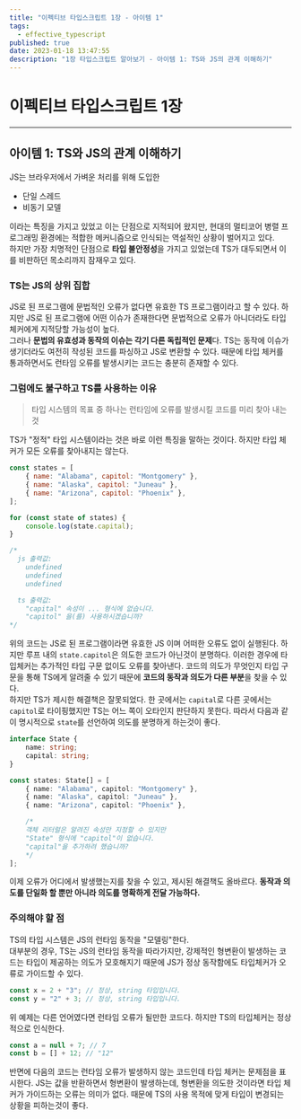 ```yaml
---
title: "이펙티브 타입스크립트 1장 - 아이템 1"
tags:
  - effective_typescript
published: true
date: 2023-01-18 13:47:55
description: "1장 타입스크립트 알아보기 - 아이템 1: TS와 JS의 관계 이해하기"
---
```


# 이펙티브 타입스크립트 1장

---

## 아이템 1: TS와 JS의 관계 이해하기

JS는 브라우저에서 가벼운 처리를 위해 도입한

- 단일 스레드
- 비동기 모델

이라는 특징을 가지고 있었고 이는 단점으로 지적되어 왔지만, 현대의 멀티코어 병렬 프로그래밍 환경에는 적합한 메커니즘으로 인식되는 역설적인 상황이 벌어지고 있다.<br />
하지만 가장 치명적인 단점으로 **타입 불안정성**을 가지고 있었는데 TS가 대두되면서 이를 비판하던 목소리까지 잠재우고 있다.

### TS는 JS의 상위 집합

JS로 된 프로그램에 문법적인 오류가 없다면 유효한 TS 프로그램이라고 할 수 있다. 하지만 JS로 된 프로그램에 어떤 이슈가 존재한다면 문법적으로 오류가 아니더라도 타입 체커에게 지적당할 가능성이 높다.<br />
그러나 **문법의 유효성과 동작의 이슈는 각기 다른 독립적인 문제**다. TS는 동작에 이슈가 생기더라도 여전히 작성된 코드를 파싱하고 JS로 변환할 수 있다. 때문에 타입 체커를 통과하면서도 런타임 오류를 발생시키는 코드는 충분히 존재할 수 있다.

### 그럼에도 불구하고 TS를 사용하는 이유

> 타입 시스템의 목표 중 하나는 런타임에 오류를 발생시킬 코드를 미리 찾아 내는 것

TS가 "정적" 타입 시스템이라는 것은 바로 이런 특징을 말하는 것이다. 하지만 타입 체커가 모든 오류를 찾아내지는 않는다.<br />

```js
const states = [
	{ name: "Alabama", capitol: "Montgomery" },
	{ name: "Alaska", capitol: "Juneau" },
	{ name: "Arizona", capitol: "Phoenix" },
];

for (const state of states) {
	console.log(state.capital);
}

/*
  js 출력값: 
    undefined
    undefined
    undefined

  ts 출력값: 
    "capital" 속성이 ... 형식에 없습니다.
    "capitol" 을(를) 사용하시겠습니까?
*/
```

위의 코드는 JS로 된 프로그램이라면 유효한 JS 이며 어떠한 오류도 없이 실행된다. 하지만 루프 내의 `state.capitol`은 의도한 코드가 아닌것이 분명하다. 이러한 경우에 타입체커는 추가적인 타입 구문 없이도 오류를 찾아낸다. 코드의 의도가 무엇인지 타입 구문을 통해 TS에게 알려줄 수 있기 때문에 **코드의 동작과 의도가 다른 부분**을 찾을 수 있다.<br />
하지만 TS가 제시한 해결책은 잘못되었다. 한 곳에서는 `capital`로 다른 곳에서는 `capitol`로 타이핑했지만 TS는 어느 쪽이 오타인지 판단하지 못한다. 따라서 다음과 같이 명시적으로 `state`를 선언하여 의도를 분명하게 하는것이 좋다.

```ts
interface State {
	name: string;
	capital: string;
}

const states: State[] = [
	{ name: "Alabama", capitol: "Montgomery" },
	{ name: "Alaska", capitol: "Juneau" },
	{ name: "Arizona", capitol: "Phoenix" },

	/* 
    객체 리터럴은 알려진 속성만 지정할 수 있지만
    "State" 형식에 "capitol"이 없습니다. 
    "capital"을 추가하려 했습니까?
    */
];
```

이제 오류가 어디에서 발생했는지를 찾을 수 있고, 제시된 해결책도 올바르다. **동작과 의도를 단일화 할 뿐만 아니라 의도를 명확하게 전달 가능하다.**

### 주의해야 할 점

TS의 타입 시스템은 JS의 런타임 동작을 "모델링"한다.<br />
대부분의 경우, TS는 JS의 런타임 동작을 따라가지만, 강제적인 형변환이 발생하는 코드는 타입이 제공하는 의도가 모호해지기 때문에 JS가 정상 동작함에도 타입체커가 오류로 가이드할 수 있다.<br />

```js
const x = 2 + "3"; // 정상, string 타입입니다.
const y = "2" + 3; // 정상, string 타입입니다.
```

위 예제는 다른 언어였다면 런타임 오류가 될만한 코드다. 하지만 TS의 타입체커는 정상적으로 인식한다.

```js
const a = null + 7; // 7
const b = [] + 12; // "12"
```

반면에 다음의 코드는 런타임 오류가 발생하지 않는 코드인데 타입 체커는 문제점을 표시한다. JS는 값을 반환하면서 형변환이 발생하는데, 형변환을 의도한 것이라면 타입 체커가 가이드하는 오류는 의미가 없다. 때문에 TS의 사용 목적에 맞게 타입이 변경되는 상황을 피하는것이 좋다.
